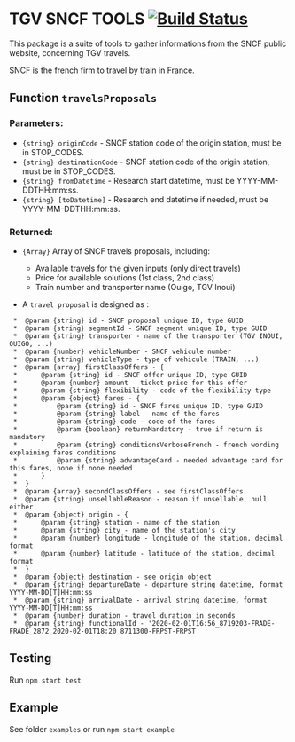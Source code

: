 # TGV SNCF TOOLS   [![Build Status](https://travis-ci.com/AlexandrePalo/tgv-sncf-tools.svg?branch=master)](https://travis-ci.com/AlexandrePalo/tgv-sncf-tools)

This package is a suite of tools to gather informations from the SNCF public website, concerning TGV travels.

SNCF is the french firm to travel by train in France.

## Function `travelsProposals`

### Parameters:

-   `{string} originCode` - SNCF station code of the origin station, must be in STOP_CODES.
-   `{string} destinationCode` - SNCF station code of the origin station, must be in STOP_CODES.
-   `{string} fromDatetime` - Research start datetime, must be YYYY-MM-DDTHH:mm:ss.
-   `{string} [toDatetime]` - Research end datetime if needed, must be YYYY-MM-DDTHH:mm:ss.

### Returned:

-   `{Array}` Array of SNCF travels proposals, including:
    -   Available travels for the given inputs (only direct travels)
    -   Price for available solutions (1st class, 2nd class)
    -   Train number and transporter name (Ouigo, TGV Inoui)
    
- A `travel proposal` is designed as :
```
 *  @param {string} id - SNCF proposal unique ID, type GUID
 *  @param {string} segmentId - SNCF segment unique ID, type GUID
 *  @param {string} transporter - name of the transporter (TGV INOUI, OUIGO, ...)
 *  @param {number} vehicleNumber - SNCF vehicule number
 *  @param {string} vehicleType - type of vehicule (TRAIN, ...)
 *  @param {array} firstClassOffers - {
 *      @param {string} id - SNCF offer unique ID, type GUID
 *      @param {number} amount - ticket price for this offer
 *      @param {string} flexibility - code of the flexibility type
 *      @param {object} fares - {
 *          @param {string} id - SNCF fares unique ID, type GUID
 *          @param {string} label - name of the fares
 *          @param {string} code - code of the fares
 *          @param {boolean} returnMandatory - true if return is mandatory
 *          @param {string} conditionsVerboseFrench - french wording explaining fares conditions
 *          @param {string} advantageCard - needed advantage card for this fares, none if none needed
 *      }
 *  }
 *  @param {array} secondClassOffers - see firstClassOffers
 *  @param {string} unsellableReason - reason if unsellable, null either
 *  @param {object} origin - {
 *      @param {string} station - name of the station
 *      @param {string} city - name of the station's city
 *      @param {number} longitude - longitude of the station, decimal format
 *      @param {number} latitude - latitude of the station, decimal format
 *  }
 *  @param {object} destination - see origin object
 *  @param {string} departureDate - departure string datetime, format YYYY-MM-DD[T]HH:mm:ss
 *  @param {string} arrivalDate - arrival string datetime, format YYYY-MM-DD[T]HH:mm:ss
 *  @param {number} duration - travel duration in seconds
 *  @param {string} functionalId - '2020-02-01T16:56_8719203-FRADE-FRADE_2872_2020-02-01T18:20_8711300-FRPST-FRPST
```

## Testing

Run `npm start test`

## Example

See folder `examples` or run `npm start example`
